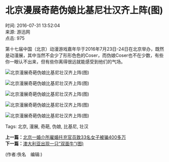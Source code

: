 # 北京漫展奇葩伪娘比基尼壮汉齐上阵(图)

时间: 2016-07-31 13:52:04  
来源: 游迅网  
点击: 975  

第十七届中国（北京）动漫游戏嘉年华于2016年7月23日-24日在北京举办，既然是动漫展，其中当然不会少了形形色色的Coser，而伪娘Coser也不在少数，有些你一眼认不出来，但有些你离得很远就能感受到他们的气场。

![北京漫展奇葩伪娘比基尼壮汉齐上阵(图)](/uploads/allimg/160731/153S63347-0.jpg)

![北京漫展奇葩伪娘比基尼壮汉齐上阵(图)](/uploads/allimg/160731/153S62S7-1.jpg)

![北京漫展奇葩伪娘比基尼壮汉齐上阵(图)](/uploads/allimg/160731/153SB358-2.jpg)

![北京漫展奇葩伪娘比基尼壮汉齐上阵(图)](/uploads/allimg/160731/153S615F-3.jpg)

![北京漫展奇葩伪娘比基尼壮汉齐上阵(图)](/uploads/allimg/160731/153S63B1-4.jpg)

Tags: 北京, 漫展, 奇葩, 伪娘, 比基尼, 壮汉

**上一篇：**[北京一婚介所雇婚托充官员致33名女子被骗400多万](/life/2016/05/71132.html)  
**下一篇：**[澳大利亚出现一只“双面牛”(图)](/life/2016/10/71296.html)  

(作者:佚名　编辑:)
